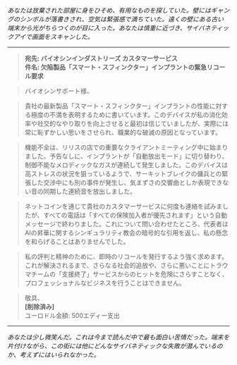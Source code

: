 _あなたは放棄された部屋に身をひそめ、有用なものを探していた。壁にはギャングのシンボルが落書きされ、空気は緊張感で満ちていた。遠くの壁にある古い端末から光がちらつくのが目に入った。あなたは慎重に近づき、サイバネティックアイで画面をスキャンした。_

---

> **宛先: バイオシンインダストリーズ カスタマーサービス**  
> **件名: 欠陥製品「スマート・スフィンクター」インプラントの緊急リコール要求**

> バイオシンサポート様、

> 貴社の最新製品「スマート・スフィンクター」インプラントの性能に対する極度の不満を表明するために書いています。このデバイスが私の消化効率や社交的なやり取りを向上させると最初は信じていましたが、実際には常に恥ずかしい思いをさせられ、職業的な破滅の原因となっています。

> 機能不全は、リリスの店での重要なクライアントミーティング中に始まりました。予告なしに、インプラントが「自動放出モード」に切り替わり、制御不能なメロディックなガスが連続して発生しました。このデバイスは高ストレスの状況を狙っているようで、サーキットブレイクの傭兵との緊張した交渉中にも別の事件が発生し、気まずさの交響曲としか表現できない音の同期した連続音を放出しました。

> ネットコインを通じて貴社のカスタマーサービスに何度も連絡を試みましたが、すべての電話は「すべての保険加入者が優先されます」という自動メッセージで終わりました。これについて問い合わせたところ、代表者はAIの昇華に関するシンギュラリティ教会の暗号的な引用を返し、私の懸念を和らげることはありませんでした。

> 私の評判と精神のために、即時のリコールを発行するよう強く求めます。これが解決されるまで、さらなる社会的追放や、さらに悪いことにトラウマチームの「支援終了」サービスからのヒットを危険にさらすことなく、プロフェッショナルなビジネスを行うことはできません。

> 敬具、  
> **[削除済み]**  
> ユーロドル金額: 500エディー支出

---

_あなたは少し微笑んだ。これは今まで読んだ中で最も面白い苦情だった。端末を片付けながら、この街には他にどんなサイバネティックな失敗が潜んでいるのか、考えずにはいられなかった。_
